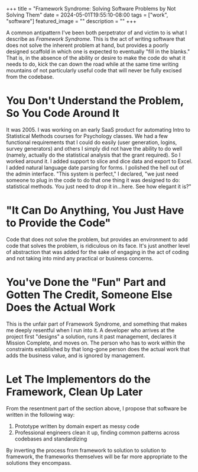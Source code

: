 +++
title =  "Framework Syndrome: Solving Software Problems by Not Solving Them"
date = 2024-05-01T19:55:10-08:00
tags = ["work", "software"]
featured_image = ""
description = ""
+++

A common antipattern I've been both perpetrator of and victim to is what I describe as _Framework Syndrome_. This is the act of writing software that does not solve the inherent problem at hand, but provides a poorly designed scaffold in which one is expected to eventually "fill in the blanks." That is, in the absence of the ability or desire to make the code do what it needs to do, kick the can down the road while at the same time writing mountains of not particularly useful code that will never be fully excised from the codebase.

# You Don't Understand the Problem, So You Code Around It

It was 2005. I was working on an early SaaS product for automating Intro to Statistical Methods courses for Psychology classes. We had a few functional requirements that I could do easily (user generation, logins, survey generators) and others I simply did not have the ability to do well (namely, actually do the statistical analysis that the grant required). So I worked around it. I added support to slice and dice data and export to Excel. I added natural language date parsing for forms. I polished the hell out of the admin interface. "This system is perfect," I declared, "we just need someone to plug in the code to do that one thing it was designed to do: statistical methods. You just need to drop it in...here. See how elegant it is?"

# "It Can Do Anything, You Just Have to Provide the Code"

Code that does not solve the problem, but provides an environment to add code that solves the problem, is ridiculous on its face. It's just another level of abstraction that was added for the sake of engaging in the act of coding and not taking into mind any practical or business concerns.

# You've Done the "Fun" Part and Gotten The Credit, Someone Else Does the Actual Work

This is the unfair part of Framework Syndrome, and something that makes me deeply resentful when I run into it. A developer who arrives at the project first "designs" a solution, runs it past management, declares it Mission Complete, and moves on. The person who has to work within the constraints established by that long-gone person does the actual work that adds the business value, and is ignored by management.

# Let The Implementors do the Framework, Clean Up Later

From the resentment part of the section above, I propose that software be written in the following way:

1. Prototype written by domain expert as messy code
2. Professional engineers clean it up, finding common patterns across codebases and standardizing

By inverting the process from framework to solution to solution to framework, the frameworks themselves will be far more appropriate to the solutions they encompass.
